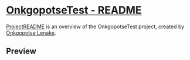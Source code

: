 # [OnkgopotseTest - README](https://github.com/olenake/OnkgopotseTest/README)

[ProjectREADME](https://github.com/olenake/OnkgopotseTest/README.md/) is an overview of the OnkgopotseTest project, created by [Onkgopotse Lenake](https://onkgopotselenake.me/).

## Preview
